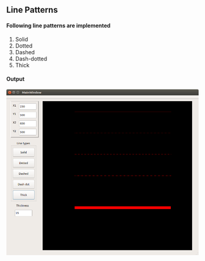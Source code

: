 ## Line Patterns
#### Following line patterns are implemented
1. Solid
1. Dotted
1. Dashed
1. Dash-dotted
1. Thick

#### Output
![](screenshots/linetype_1.png)

